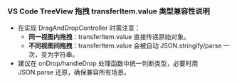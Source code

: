 ### VS Code TreeView 拖拽 transferItem.value 类型兼容性说明

- 在实现 DragAndDropController 时需注意：
  - **同一视图内拖拽**：transferItem.value 直接传递原始对象。
  - **不同视图间拖拽**：transferItem.value 会被自动 JSON.stringify/parse 一次，变为字符串。
- 建议在 onDrop/handleDrop 处理函数中统一判断类型，必要时用 JSON.parse 还原，确保兼容所有场景。
